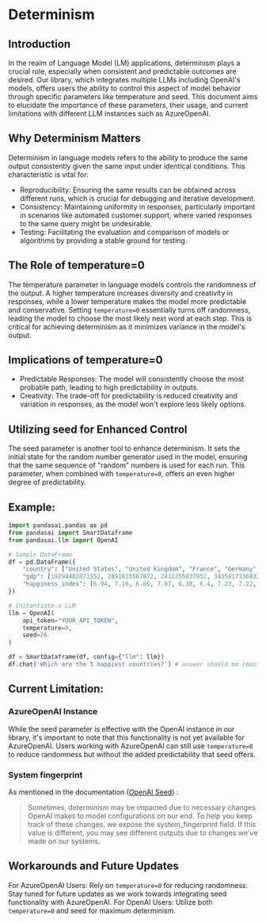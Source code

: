 # Determinism

## Introduction

In the realm of Language Model (LM) applications, determinism plays a crucial role, especially when consistent and predictable outcomes are desired. Our library, which integrates multiple LLMs including OpenAI's models, offers users the ability to control this aspect of model behavior through specific parameters like temperature and seed. This document aims to elucidate the importance of these parameters, their usage, and current limitations with different LLM instances such as AzureOpenAI.

## Why Determinism Matters

Determinism in language models refers to the ability to produce the same output consistently given the same input under identical conditions. This characteristic is vital for:

- Reproducibility: Ensuring the same results can be obtained across different runs, which is crucial for debugging and iterative development.
- Consistency: Maintaining uniformity in responses, particularly important in scenarios like automated customer support, where varied responses to the same query might be undesirable.
- Testing: Facilitating the evaluation and comparison of models or algorithms by providing a stable ground for testing.

## The Role of temperature=0

The temperature parameter in language models controls the randomness of the output. A higher temperature increases diversity and creativity in responses, while a lower temperature makes the model more predictable and conservative. Setting `temperature=0` essentially turns off randomness, leading the model to choose the most likely next word at each step. This is critical for achieving determinism as it minimizes variance in the model's output.

## Implications of temperature=0

- Predictable Responses: The model will consistently choose the most probable path, leading to high predictability in outputs.
- Creativity: The trade-off for predictability is reduced creativity and variation in responses, as the model won't explore less likely options.

## Utilizing seed for Enhanced Control

The seed parameter is another tool to enhance determinism. It sets the initial state for the random number generator used in the model, ensuring that the same sequence of "random" numbers is used for each run. This parameter, when combined with `temperature=0`, offers an even higher degree of predictability.

## Example:

```py
import pandasai.pandas as pd
from pandasai import SmartDataframe
from pandasai.llm import OpenAI

# Sample DataFrame
df = pd.DataFrame({
    "country": ["United States", "United Kingdom", "France", "Germany", "Italy", "Spain", "Canada", "Australia", "Japan", "China"],
    "gdp": [19294482071552, 2891615567872, 2411255037952, 3435817336832, 1745433788416, 1181205135360, 1607402389504, 1490967855104, 4380756541440, 14631844184064],
    "happiness_index": [6.94, 7.16, 6.66, 7.07, 6.38, 6.4, 7.23, 7.22, 5.87, 5.12]
})

# Instantiate a LLM
llm = OpenAI(
    api_token="YOUR_API_TOKEN",
    temperature=0,
    seed=26
)

df = SmartDataframe(df, config={"llm": llm})
df.chat('Which are the 5 happiest countries?') # answer should me (mostly) consistent across devices.
```

## Current Limitation:

### AzureOpenAI Instance

While the seed parameter is effective with the OpenAI instance in our library, it's important to note that this functionality is not yet available for AzureOpenAI. Users working with AzureOpenAI can still use `temperature=0` to reduce randomness but without the added predictability that seed offers.

### System fingerprint

As mentioned in the documentation ([OpenAI Seed](https://platform.openai.com/docs/guides/text-generation/reproducible-outputs)) :

> Sometimes, determinism may be impacted due to necessary changes OpenAI makes to model configurations on our end. To help you keep track of these changes, we expose the system_fingerprint field. If this value is different, you may see different outputs due to changes we've made on our systems.

## Workarounds and Future Updates

For AzureOpenAI Users: Rely on `temperature=0` for reducing randomness. Stay tuned for future updates as we work towards integrating seed functionality with AzureOpenAI.
For OpenAI Users: Utilize both `temperature=0` and seed for maximum determinism.
